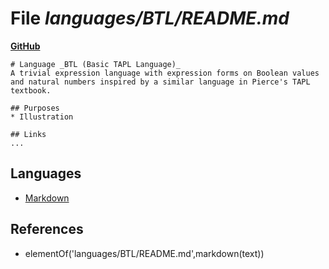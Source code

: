 # File _languages/BTL/README.md_
**[GitHub](https://github.com/softlang/yas/blob/master/languages/BTL/README.md)**
```
# Language _BTL (Basic TAPL Language)_
A trivial expression language with expression forms on Boolean values and natural numbers inspired by a similar language in Pierce's TAPL textbook.

## Purposes
* Illustration

## Links
...
```

## Languages
* [Markdown](../languages/Markdown.md)

## References
* elementOf('languages/BTL/README.md',markdown(text))
